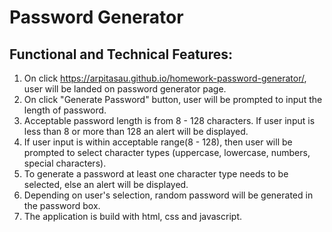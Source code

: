 # Password Generator

## Functional and Technical Features:
1. On click https://arpitasau.github.io/homework-password-generator/, user will be landed on password generator  page.
2. On click "Generate Password" button, user will be prompted to input the length of password.
3. Acceptable password length is from 8 - 128 characters. If user input is less than 8 or more than 128 an alert will be displayed.
4. If user input is within acceptable range(8 - 128), then user will be prompted to select character types (uppercase, lowercase, numbers, special characters).
5. To generate a password at least one character type needs to be selected, else an alert will be displayed.
6. Depending on user's selection, random password will be generated in the password box.
7. The application is build with html, css and javascript.
